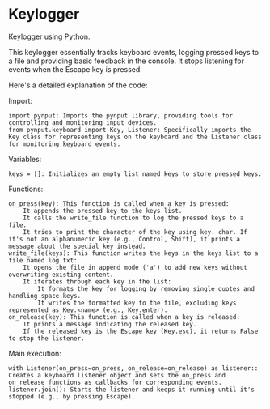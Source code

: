 # Keylogger
Keylogger using Python.

This keylogger essentially tracks keyboard events, logging pressed keys to a file and providing basic feedback in the console. It stops listening for events when the Escape key is pressed.

Here's a detailed explanation of the code:

Import:

    import pynput: Imports the pynput library, providing tools for controlling and monitoring input devices.
    from pynput.keyboard import Key, Listener: Specifically imports the Key class for representing keys on the keyboard and the Listener class for monitoring keyboard events.

Variables:

    keys = []: Initializes an empty list named keys to store pressed keys.

Functions:

    on_press(key): This function is called when a key is pressed:
        It appends the pressed key to the keys list.
        It calls the write_file function to log the pressed keys to a file.
        It tries to print the character of the key using key. char. If it's not an alphanumeric key (e.g., Control, Shift), it prints a message about the special key instead.
    write_file(keys): This function writes the keys in the keys list to a file named log.txt:
        It opens the file in append mode ('a') to add new keys without overwriting existing content.
        It iterates through each key in the list:
            It formats the key for logging by removing single quotes and handling space keys.
            It writes the formatted key to the file, excluding keys represented as Key.<name> (e.g., Key.enter).
    on_release(key): This function is called when a key is released:
        It prints a message indicating the released key.
        If the released key is the Escape key (Key.esc), it returns False to stop the listener.

Main execution:

    with Listener(on_press=on_press, on_release=on_release) as listener:: Creates a keyboard listener object and sets the on_press and on_release functions as callbacks for corresponding events.
    listener.join(): Starts the listener and keeps it running until it's stopped (e.g., by pressing Escape).
